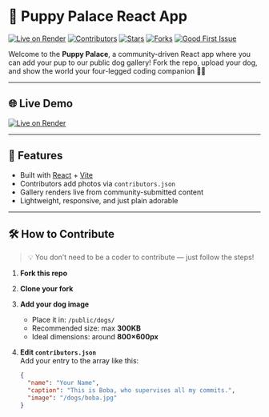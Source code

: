 # 🐶 Puppy Palace React App


[![Live on Render](https://img.shields.io/badge/Live%20Site-Puppy%20Palace-orange?style=flat-square&logo=render&logoColor=white)](https://puppy-palace-react-app.onrender.com)
[![Contributors](https://img.shields.io/badge/View-Contributors-blueviolet?style=flat-square&logo=github)](./CONTRIBUTORS.md)
[![Stars](https://img.shields.io/github/stars/michelle-burton/puppy-palace-react-app?style=flat-square)](https://github.com/michelle-burton/puppy-palace-react-app/stargazers)
[![Forks](https://img.shields.io/github/forks/michelle-burton/puppy-palace-react-app?style=flat-square)](https://github.com/michelle-burton/puppy-palace-react-app/network/members)
[![Good First Issue](https://img.shields.io/badge/good%20first%20issue-helpful-blue?style=flat-square)](https://github.com/michelle-burton/puppy-palace-react-app/labels/good%20first%20issue)



Welcome to the **Puppy Palace**, a community-driven React app where you can add your pup to our public dog gallery! Fork the repo, upload your dog, and show the world your four-legged coding companion 🐾✨

---

## 🌐 Live Demo

[![Live on Render](https://img.shields.io/badge/Live%20Site-Puppy%20Palace-blue?style=flat-square&logo=render&logoColor=white)](https://puppy-palace-react-app.onrender.com)

---

## 🚀 Features

- Built with [React](https://react.dev/) + [Vite](https://vitejs.dev/)
- Contributors add photos via `contributors.json`
- Gallery renders live from community-submitted content
- Lightweight, responsive, and just plain adorable

---

## 🛠 How to Contribute

> 💡 You don’t need to be a coder to contribute — just follow the steps!

1. **Fork this repo**
2. **Clone your fork**
3. **Add your dog image**  
   - Place it in: `/public/dogs/`
   - Recommended size: max **300KB**
   - Ideal dimensions: around **800×600px**

4. **Edit `contributors.json`**  
   Add your entry to the array like this:

   ```json
   {
     "name": "Your Name",
     "caption": "This is Boba, who supervises all my commits.",
     "image": "/dogs/boba.jpg"
   }
